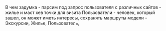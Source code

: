 В чем задумка - парсим под запрос пользователя с различных сайтов - жилье и маст хев точки для визита
Пользователи - человек, который зашел, он может иметь интересы, сохранять маршруты
модели - Экскурсии, Жилье, Пользователь, 
